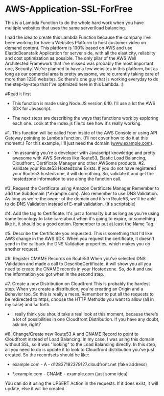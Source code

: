 # AWS-Application-SSL-ForFree
This is a Lambda Function to do the whole hard work when you have multiple websites that uses the same server/load balancing.

I had the idea to create this Lambda Function because the company I've been working for have a Websites Platform to host customer video on demand content.
This platform is 100% based on AWS and use ElasticBeanstalk Application for server side, with all the elasticity, reliabilty and cost optimization as possible. 
The only pilar of the AWS Well Architected Framework that I've missed was probably the most important one, Security.
We've planned to have a few websites in this platform, but as long as our comercial area is pretty awesome, we're currently taking care of more than 1230 websites.
So there's one guy that is working everyday to do the step-by-step that I've optimized here in this Lambda. :)

#Read it first
- This function is made using Node.JS version 6.10. I'll use a lot the AWS SDK for Javascript.

- The next steps are describing the ways that functions work by exploring each one. Look at the index.js file to see how it's really working.

#1. This function will be called from inside of the AWS Console or using API Gateway pointing to Lambda function. 
(I'll not cover how to do it at this moment.) For this example, I'll just need the domain (www.example.com).


- I'm assuming you're a developer with Javascript knowledge and pretty awesome with AWS Services like Route53, Elastic Load Balancing,  Cloudfront, Certificate Manager and other AWSome products.
#2. Validate your Route53 Hostedzone Exists.
If you do not have registered your Route53 hostedzone, it will do nothing. 
So, validate it and get the hostedzone information to use along the function call.

#3. Request the Certificate using Amazon Certificate Manager 
Remember to add the Subdomain (*.example.com).
Also remember to use DNS Validation. As long as we're the owner of the domain and it's in Route53, we'll be able to do DNS Validation instead of E-mail validation. (It's scriptable)

#4. Add the tag to Certificate.
It's just a formality but as long as you're using some tecnology to take care about when it's going to expire, or something like it, it should be a good option. Remember to put at least the Name Tag.

#5. Describe the Certificate you requested.
This is something that I'd like AWS change in the AWS SDK. When you request the certificate, it doesn't send in the callback the DNS Validation properties, which makes you do another request.

#6. Register CMAME Records on Route53
When you've selected DNS Validation and made a call to DescribeCertificate, it will show you all you need to create the CNAME records in your Hostedzone.
So, do it and use the information you got when in the second step.

#7. Create a new Distribution on Cloudfront
This is probably the hardest step. When you create a distribution, you're creating an Origin and a Behavior too. So this is really a mess. Remember to put all the requests to be redirected to https, choose the HTTP Methods you want to allow (all in my case) and so forth.

- I really think you should take a real look at this moment, because there's a lot of possibilities in one Cloudfront Distribution. If you have any doubt, ask me, right?

#8. Change/Create new Route53 A and CNAME Record to point to Cloudfront instead of Load Balancing.
In my case, I was using this domain without SSL, so it was "looking" to the Load Balancing directly. In this step, all you need to do is update it to look to Cloudfront distribution you've just created.
So the recordsets should be like: 
- example.com - A - d12837192379127.cloudfront.net (fake address)

- *.example.com - CNAME - example.com (just some idea)

You can do it using the UPSERT Action in the requests. If it does exist, it will update, else it will be created. 



